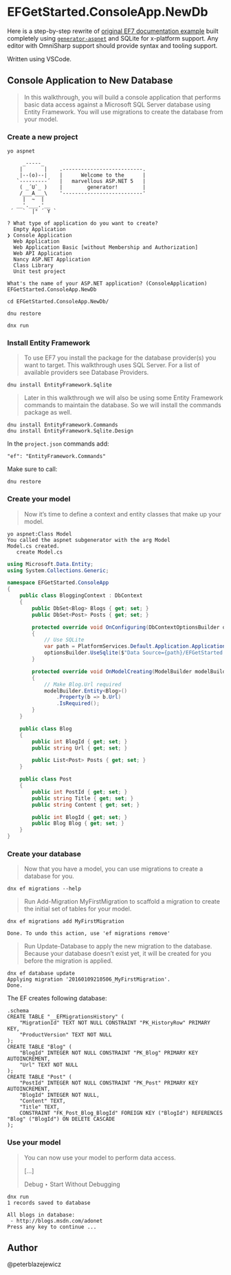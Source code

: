 # EFGetStarted.ConsoleApp.NewDb

Here is a step-by-step rewrite of [original EF7 documentation example](http://ef.readthedocs.org/en/latest/getting-started/full-dotnet/new-db.html) built completely using [`generator-aspnet`](https://github.com/omnisharp/generator-aspnet) and SQLite for x-platform support. Any editor with OmniSharp support should provide syntax and tooling support.

Written using VSCode.

## Console Application to New Database

> In this walkthrough, you will build a console application that performs basic data access against a Microsoft SQL Server database using Entity Framework. You will use migrations to create the database from your model.

### Create a new project

```
yo aspnet

     _-----_
    |       |    .--------------------------.
    |--(o)--|    |      Welcome to the      |
   `---------´   |   marvellous ASP.NET 5   |
    ( _´U`_ )    |        generator!        |
    /___A___\    '--------------------------'
     |  ~  |     
   __'.___.'__   
 ´   `  |° ´ Y ` 

? What type of application do you want to create? 
  Empty Application 
❯ Console Application 
  Web Application 
  Web Application Basic [without Membership and Authorization] 
  Web API Application 
  Nancy ASP.NET Application 
  Class Library 
  Unit test project 

What's the name of your ASP.NET application? (ConsoleApplication) EFGetStarted.ConsoleApp.NewDb

cd EFGetStarted.ConsoleApp.NewDb/

dnu restore

dnx run
```

### Install Entity Framework

> To use EF7 you install the package for the database provider(s) you want to target. This walkthrough uses SQL Server. For a list of available providers see Database Providers.

```
dnu install EntityFramework.Sqlite
```

> Later in this walkthrough we will also be using some Entity Framework commands to maintain the database. So we will install the commands package as well.

```
dnu install EntityFramework.Commands
dnu install EntityFramework.Sqlite.Design
```
In the `project.json` commands add:
```
"ef": "EntityFramework.Commands"
```

Make sure to call:
```
dnu restore
```

### Create your model

> Now it’s time to define a context and entity classes that make up your model.

```
yo aspnet:Class Model
You called the aspnet subgenerator with the arg Model
Model.cs created.
   create Model.cs
```

```cs
using Microsoft.Data.Entity;
using System.Collections.Generic;

namespace EFGetStarted.ConsoleApp
{
    public class BloggingContext : DbContext
    {
        public DbSet<Blog> Blogs { get; set; }
        public DbSet<Post> Posts { get; set; }

        protected override void OnConfiguring(DbContextOptionsBuilder optionsBuilder)
        {
            // Use SQLite
            var path = PlatformServices.Default.Application.ApplicationBasePath;
            optionsBuilder.UseSqlite($"Data Source={path}/EFGetStarted.ConsoleApp.NewDb.db");
        }

        protected override void OnModelCreating(ModelBuilder modelBuilder)
        {
            // Make Blog.Url required
            modelBuilder.Entity<Blog>()
                .Property(b => b.Url)
                .IsRequired();
        }
    }

    public class Blog
    {
        public int BlogId { get; set; }
        public string Url { get; set; }

        public List<Post> Posts { get; set; }
    }

    public class Post
    {
        public int PostId { get; set; }
        public string Title { get; set; }
        public string Content { get; set; }

        public int BlogId { get; set; }
        public Blog Blog { get; set; }
    }
}
```

### Create your database

> Now that you have a model, you can use migrations to create a database for you.


```
dnx ef migrations --help
```
> Run Add-Migration MyFirstMigration to scaffold a migration to create the initial set of tables for your model.

```
dnx ef migrations add MyFirstMigration

Done. To undo this action, use 'ef migrations remove'
```

> Run Update-Database to apply the new migration to the database. Because your database doesn’t exist yet, it will be created for you before the migration is applied.

```
dnx ef database update
Applying migration '20160109210506_MyFirstMigration'.
Done.
```
The EF creates following database:
```
.schema
CREATE TABLE "__EFMigrationsHistory" (
    "MigrationId" TEXT NOT NULL CONSTRAINT "PK_HistoryRow" PRIMARY KEY,
    "ProductVersion" TEXT NOT NULL
);
CREATE TABLE "Blog" (
    "BlogId" INTEGER NOT NULL CONSTRAINT "PK_Blog" PRIMARY KEY AUTOINCREMENT,
    "Url" TEXT NOT NULL
);
CREATE TABLE "Post" (
    "PostId" INTEGER NOT NULL CONSTRAINT "PK_Post" PRIMARY KEY AUTOINCREMENT,
    "BlogId" INTEGER NOT NULL,
    "Content" TEXT,
    "Title" TEXT,
    CONSTRAINT "FK_Post_Blog_BlogId" FOREIGN KEY ("BlogId") REFERENCES "Blog" ("BlogId") ON DELETE CASCADE
);
```

### Use your model

> You can now use your model to perform data access.
>
>[...]
>
>Debug ‣ Start Without Debugging

```
dnx run
1 records saved to database

All blogs in database:
 - http://blogs.msdn.com/adonet
Press any key to continue ...
```

## Author
@peterblazejewicz